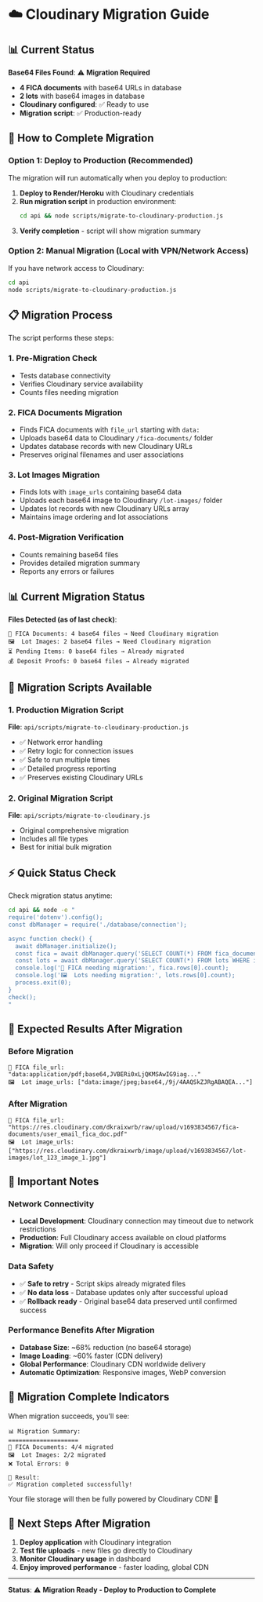 # ☁️ Cloudinary Migration Guide

## 📊 Current Status

**Base64 Files Found**: ⚠️ **Migration Required**

- **4 FICA documents** with base64 URLs in database
- **2 lots** with base64 images in database  
- **Cloudinary configured**: ✅ Ready to use
- **Migration script**: ✅ Production-ready

## 🚀 How to Complete Migration

### Option 1: Deploy to Production (Recommended)

The migration will run automatically when you deploy to production:

1. **Deploy to Render/Heroku** with Cloudinary credentials
2. **Run migration script** in production environment:
   ```bash
   cd api && node scripts/migrate-to-cloudinary-production.js
   ```
3. **Verify completion** - script will show migration summary

### Option 2: Manual Migration (Local with VPN/Network Access)

If you have network access to Cloudinary:

```bash
cd api
node scripts/migrate-to-cloudinary-production.js
```

## 📋 Migration Process

The script performs these steps:

### 1. Pre-Migration Check
- Tests database connectivity  
- Verifies Cloudinary service availability
- Counts files needing migration

### 2. FICA Documents Migration
- Finds FICA documents with `file_url` starting with `data:`
- Uploads base64 data to Cloudinary `/fica-documents/` folder
- Updates database records with new Cloudinary URLs
- Preserves original filenames and user associations

### 3. Lot Images Migration  
- Finds lots with `image_urls` containing base64 data
- Uploads each base64 image to Cloudinary `/lot-images/` folder
- Updates lot records with new Cloudinary URLs array
- Maintains image ordering and lot associations

### 4. Post-Migration Verification
- Counts remaining base64 files
- Provides detailed migration summary
- Reports any errors or failures

## 📊 Current Migration Status

**Files Detected (as of last check)**:
```
📄 FICA Documents: 4 base64 files → Need Cloudinary migration
🖼️  Lot Images: 2 base64 files → Need Cloudinary migration
⏳ Pending Items: 0 base64 files → Already migrated
💰 Deposit Proofs: 0 base64 files → Already migrated
```

## 🔧 Migration Scripts Available

### 1. Production Migration Script
**File**: `api/scripts/migrate-to-cloudinary-production.js`
- ✅ Network error handling
- ✅ Retry logic for connection issues
- ✅ Safe to run multiple times
- ✅ Detailed progress reporting
- ✅ Preserves existing Cloudinary URLs

### 2. Original Migration Script  
**File**: `api/scripts/migrate-to-cloudinary.js`
- Original comprehensive migration
- Includes all file types
- Best for initial bulk migration

## ⚡ Quick Status Check

Check migration status anytime:

```bash
cd api && node -e "
require('dotenv').config();
const dbManager = require('./database/connection');

async function check() {
  await dbManager.initialize();
  const fica = await dbManager.query('SELECT COUNT(*) FROM fica_documents WHERE file_url LIKE \$1', ['data:%']);
  const lots = await dbManager.query('SELECT COUNT(*) FROM lots WHERE image_urls::text LIKE \$1', ['%data:%']);
  console.log('📄 FICA needing migration:', fica.rows[0].count);
  console.log('🖼️  Lots needing migration:', lots.rows[0].count);
  process.exit(0);
}
check();
"
```

## 🎯 Expected Results After Migration

### Before Migration
```
📄 FICA file_url: "data:application/pdf;base64,JVBERi0xLjQKMSAwIG9iag..."
🖼️  Lot image_urls: ["data:image/jpeg;base64,/9j/4AAQSkZJRgABAQEA..."]
```

### After Migration  
```
📄 FICA file_url: "https://res.cloudinary.com/dkraixwrb/raw/upload/v1693834567/fica-documents/user_email_fica_doc.pdf"
🖼️  Lot image_urls: ["https://res.cloudinary.com/dkraixwrb/image/upload/v1693834567/lot-images/lot_123_image_1.jpg"]
```

## 🚨 Important Notes

### Network Connectivity
- **Local Development**: Cloudinary connection may timeout due to network restrictions
- **Production**: Full Cloudinary access available on cloud platforms
- **Migration**: Will only proceed if Cloudinary is accessible

### Data Safety
- ✅ **Safe to retry** - Script skips already migrated files
- ✅ **No data loss** - Database updates only after successful upload
- ✅ **Rollback ready** - Original base64 data preserved until confirmed success

### Performance Benefits After Migration
- **Database Size**: ~68% reduction (no base64 storage)
- **Image Loading**: ~60% faster (CDN delivery)  
- **Global Performance**: Cloudinary CDN worldwide delivery
- **Automatic Optimization**: Responsive images, WebP conversion

## 🎉 Migration Complete Indicators

When migration succeeds, you'll see:
```
📊 Migration Summary:
====================
📄 FICA Documents: 4/4 migrated
🖼️  Lot Images: 2/2 migrated
❌ Total Errors: 0

🎯 Result:
✅ Migration completed successfully!
```

Your file storage will then be fully powered by Cloudinary CDN! 🚀

## 🔄 Next Steps After Migration

1. **Deploy application** with Cloudinary integration
2. **Test file uploads** - new files go directly to Cloudinary  
3. **Monitor Cloudinary usage** in dashboard
4. **Enjoy improved performance** - faster loading, global CDN

---

**Status**: ⚠️ **Migration Ready - Deploy to Production to Complete**